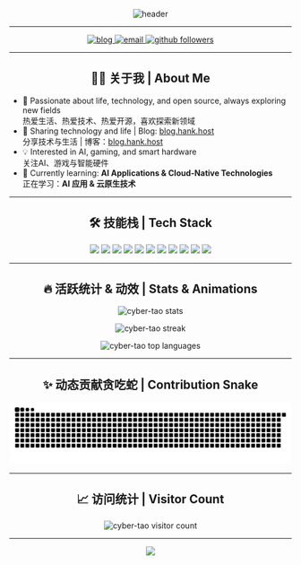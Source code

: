 <p align="center">
  <img src="https://capsule-render.vercel.app/api?type=waving&color=0:00FFD0,100:00B4FF&height=200&section=header&text=赛博陶园&fontSize=60&fontColor=181818" alt="header" />
</p>

---

<p align="center">
  <a href="https://blog.hank.host" target="_blank">
    <img src="https://img.shields.io/badge/Blog-hank.host-00FFD0?style=for-the-badge&logo=wordpress&logoColor=white" alt="blog"/>
  </a>
  <a href="mailto:hank@hank.host">
    <img src="https://img.shields.io/badge/Email-Contact-00B4FF?style=for-the-badge&logo=gmail&logoColor=white" alt="email"/>
  </a>
  <a href="https://github.com/cyber-tao">
    <img src="https://img.shields.io/github/followers/cyber-tao?label=Follow&style=for-the-badge&color=00FFD0&logo=github" alt="github followers"/>
  </a>
</p>

---

<h2 align="center">👨‍💻 关于我 | About Me</h2>

- 🚀 Passionate about life, technology, and open source, always exploring new fields  
  热爱生活、热爱技术、热爱开源，喜欢探索新领域  
- 📝 Sharing technology and life | Blog: [blog.hank.host](https://blog.hank.host)  
  分享技术与生活 | 博客：[blog.hank.host](https://blog.hank.host)  
- 💡 Interested in AI, gaming, and smart hardware  
  关注AI、游戏与智能硬件  
- 🌱 Currently learning: **AI Applications & Cloud-Native Technologies**  
  正在学习：**AI 应用 & 云原生技术**  

---

<h2 align="center">🛠️ 技能栈 | Tech Stack</h2>

<p align="center">
  <img src="https://img.shields.io/badge/ASM-00FFD0?style=for-the-badge&logo=assemblyscript&logoColor=181818"/>
  <img src="https://img.shields.io/badge/C/C++-00B4FF?style=for-the-badge&logo=cplusplus&logoColor=181818"/>
  <img src="https://img.shields.io/badge/Basic-00FFD0?style=for-the-badge&logo=basic&logoColor=181818"/>
  <img src="https://img.shields.io/badge/Unity-00B4FF?style=for-the-badge&logo=unity&logoColor=181818"/>
  <img src="https://img.shields.io/badge/UnrealEngine-00FFD0?style=for-the-badge&logo=unrealengine&logoColor=181818"/>
  <img src="https://img.shields.io/badge/Python-00B4FF?style=for-the-badge&logo=python&logoColor=181818"/>
  <img src="https://img.shields.io/badge/JavaScript-00FFD0?style=for-the-badge&logo=javascript&logoColor=181818"/>
  <img src="https://img.shields.io/badge/React-00B4FF?style=for-the-badge&logo=react&logoColor=181818"/>
  <img src="https://img.shields.io/badge/Docker-00FFD0?style=for-the-badge&logo=docker&logoColor=181818"/>
  <img src="https://img.shields.io/badge/Linux-00B4FF?style=for-the-badge&logo=linux&logoColor=181818"/>
  <img src="https://img.shields.io/badge/AI-00FFD0?style=for-the-badge&logo=openai&logoColor=181818"/>
</p>

---

<h2 align="center">🔥 活跃统计 & 动效 | Stats & Animations</h2>

<p align="center">
  <img src="https://github-readme-stats.vercel.app/api?username=cyber-tao&show_icons=true&theme=react&bg_color=181818&title_color=00FFD0&icon_color=00B4FF&text_color=FFFFFF" alt="cyber-tao stats" />
</p>

<p align="center">
  <img src="https://github-readme-streak-stats.herokuapp.com/?user=cyber-tao&theme=react&background=181818&ring=00FFD0&fire=00FFD0&currStreakNum=00FFD0" alt="cyber-tao streak" />
</p>

<p align="center">
  <img src="https://github-readme-stats.vercel.app/api/top-langs/?username=cyber-tao&layout=compact&theme=react&bg_color=181818&title_color=00FFD0&text_color=FFFFFF&hide_border=true" alt="cyber-tao top languages" />
</p>

---

<h2 align="center">✨ 动态贡献贪吃蛇 | Contribution Snake</h2>

<picture>
  <source media="(prefers-color-scheme: dark)" srcset="https://raw.githubusercontent.com/cyber-tao/cyber-tao/output/github-contribution-grid-snake-dark.svg">
  <source media="(prefers-color-scheme: light)" srcset="https://raw.githubusercontent.com/cyber-tao/cyber-tao/output/github-contribution-grid-snake.svg">
  <img alt="github contribution grid snake animation" src="https://raw.githubusercontent.com/cyber-tao/cyber-tao/output/github-contribution-grid-snake.svg">
</picture>

---

<h2 align="center">📈 访问统计 | Visitor Count</h2>

<p align="center">
  <img src="https://komarev.com/ghpvc/?username=cyber-tao&style=for-the-badge&color=00FFD0" alt="cyber-tao visitor count"/>
</p>

---

<p align="center">
  <img src="https://capsule-render.vercel.app/api?type=waving&color=0:00FFD0,100:00B4FF&height=120&section=footer"/>
</p>
